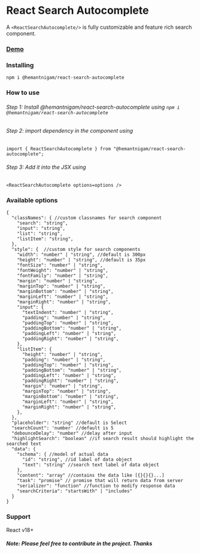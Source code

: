 
  

# React Search Autocomplete
A `<ReactSearchAutocomplete/>` is fully customizable and feature rich search component.

### [Demo](https://react-search-autocomplete.netlify.app/)
### Installing
`npm i @hemantnigam/react-search-autocomplete`

### How to use

###### Step 1: Install @hemantnigam/react-search-autocomplete using `npm i @hemantnigam/react-search-autocomplete`
###### Step 2: import dependency in the component using
```import { ReactSearchAutocomplete } from "@hemantnigam/react-search-autocomplete";```

###### Step 3: Add it into the JSX using
```<ReactSearchAutocomplete options=options />```

### Available options
```
{
  "classNames": { //custom classnames for search component
    "search": "string",
    "input": "string",
    "list": "string",
    "listItem": "string",
  },
  "style": {  //custom style for search components
    "width": "number" | "string", //default is 300px
    "height": "number" | "string", //default is 35px
    "fontSize": "number" | "string",
    "fontWeight": "number" | "string",
    "fontFamily": "number" | "string",
    "margin": "number" | "string",
    "marginTop": "number" | "string",
    "marginBottom": "number" | "string",
    "marginLeft": "number" | "string",
    "marginRight": "number" | "string",
    "input": {
      "textIndent": "number" | "string",
      "padding": "number" | "string",
      "paddingTop": "number" | "string",
      "paddingBottom": "number" | "string",
      "paddingLeft": "number" | "string",
      "paddingRight": "number" | "string",
    },
    "listItem": {
      "height": "number" | "string",
      "padding": "number" | "string",
      "paddingTop": "number" | "string",
      "paddingBottom": "number" | "string",
      "paddingLeft": "number" | "string",
      "paddingRight": "number" | "string",
      "margin": "number" | "string",
      "marginTop": "number" | "string",
      "marginBottom": "number" | "string",
      "marginLeft": "number" | "string",
      "marginRight": "number" | "string",
    },
  },
  "placeholder": "string" //default is Select
  "searchCount": 'number' //default is 5
  "debounceDelay": "number" //delay after input
  "highlightSearch": "boolean" //if search result should highlight the searched text
  "data": {
    "schema": { //model of actual data
      "id": "string", //id label of data object
      "text": "string" //search text label of data object
    },
    "content": "array" //contains the data like [{}{}{}...]
    "task": "promise" // promise that will return data from server
    "serializer": "function" //function to modify response data
    "searchCriteria": "startsWith" | "includes"
  }
}
```
### Support
React v18+

##### Note: Please feel free to contribute in the project. Thanks